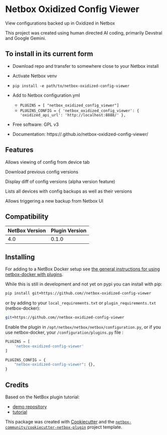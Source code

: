 # Netbox Oxidized Config Viewer

View configurations backed up in Oxidized in Netbox

This project was created using human directed AI coding, primarily Devstral and Google Gemini. 


## To install in its current form

* Download repo and transfer to somewhere close to your Netbox install
* Activate Netbox venv
* `pip install -e path/to/netbox-oxidized-config-viewer`
* Add to Netbox configuration.yml
    * `PLUGINS = [ "netbox_oxidized_config_viewer"]`
    * `PLUGINS_CONFIG = {
    'netbox_oxidized_config_viewer': {
      'oxidized_api_url': 'http://localhost:8888/'
   },`


* Free software: GPL v3
* Documentation: https://.github.io/netbox-oxidized-config-viewer/


## Features
Allows viewing of config from device tab

Download previous config versions

Display diff of config versions (alpha version feature)

Lists all devices with config backups as well as their versions

Allows triggering a new backup from Netbox UI

## Compatibility

| NetBox Version | Plugin Version |
|----------------|----------------|
|     4.0        |      0.1.0     |

## Installing

For adding to a NetBox Docker setup see
[the general instructions for using netbox-docker with plugins](https://github.com/netbox-community/netbox-docker/wiki/Using-Netbox-Plugins).

While this is still in development and not yet on pypi you can install with pip:

```bash
pip install git+https://github.com//netbox-oxidized-config-viewer
```

or by adding to your `local_requirements.txt` or `plugin_requirements.txt` (netbox-docker):

```bash
git+https://github.com//netbox-oxidized-config-viewer
```

Enable the plugin in `/opt/netbox/netbox/netbox/configuration.py`,
 or if you use netbox-docker, your `/configuration/plugins.py` file :

```python
PLUGINS = [
    'netbox-oxidized-config-viewer'
]

PLUGINS_CONFIG = {
    "netbox-oxidized-config-viewer": {},
}
```

## Credits

Based on the NetBox plugin tutorial:

- [demo repository](https://github.com/netbox-community/netbox-plugin-demo)
- [tutorial](https://github.com/netbox-community/netbox-plugin-tutorial)

This package was created with [Cookiecutter](https://github.com/audreyr/cookiecutter) and the [`netbox-community/cookiecutter-netbox-plugin`](https://github.com/netbox-community/cookiecutter-netbox-plugin) project template.

